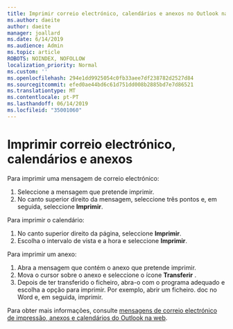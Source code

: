```yaml
---
title: Imprimir correio electrónico, calendários e anexos no Outlook na web
ms.author: daeite
author: daeite
manager: joallard
ms.date: 6/14/2019
ms.audience: Admin
ms.topic: article
ROBOTS: NOINDEX, NOFOLLOW
localization_priority: Normal
ms.custom: ''
ms.openlocfilehash: 294e1dd9925054c0fb33aee7df238782d2527d84
ms.sourcegitcommit: efed0ae44bd6c61d751dd008b2885bd7e7d86521
ms.translationtype: MT
ms.contentlocale: pt-PT
ms.lasthandoff: 06/14/2019
ms.locfileid: "35001060"
---
```

# <a name="print-email-calendars-and-attachments"></a>Imprimir correio electrónico, calendários e anexos

Para imprimir uma mensagem de correio electrónico:
  
1. Seleccione a mensagem que pretende imprimir.
1. No canto superior direito da mensagem, seleccione três pontos e, em seguida, seleccione **Imprimir**.

Para imprimir o calendário:

1. No canto superior direito da página, seleccione **Imprimir**.
1. Escolha o intervalo de vista e a hora e seleccione **Imprimir**.

Para imprimir um anexo:

1. Abra a mensagem que contém o anexo que pretende imprimir.
2. Mova o cursor sobre o anexo e seleccione o ícone **Transferir** .
3. Depois de ter transferido o ficheiro, abra-o com o programa adequado e escolha a opção para imprimir. Por exemplo, abrir um ficheiro. doc no Word e, em seguida, imprimir.

Para obter mais informações, consulte [mensagens de correio electrónico de impressão, anexos e calendários do Outlook na web](https://support.office.com/article/2cf529d1-3b8f-4de2-b254-b7f870e58a2b).